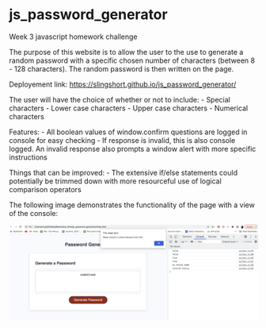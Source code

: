 # js_password_generator
Week 3 javascript homework challenge

The purpose of this website is to allow the user to the use to generate a random password with a specific chosen number of characters (between 8 - 128 characters). The random password is then written on the page.

Deployement link: https://slingshort.github.io/js_password_generator/

The user will have the choice of whether or not to include:
    - Special characters 
    - Lower case characters
    - Upper case characters
    - Numerical characters

Features:
    - All boolean values of window.confirm questions are logged in console for easy checking
    - If response is invalid, this is also console logged. An invalid response also prompts a window alert with more specific instructions

Things that can be improved:
    - The extensive if/else statements could potentially be trimmed down with more resourceful use of logical comparison operators

The following image demonstrates the functionality of the page with a view of the console:

![Example_of_functionality](./assets/Screen%20Shot%202022-08-18%20at%204.08.24%20pm.png)
